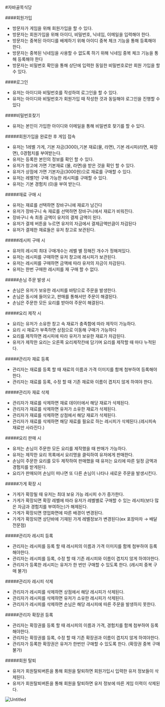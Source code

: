 #자바골목식당

####회원가입
- 방문자가 게임을 위해 회원가입을 할 수 있다.
- 방문자는 회원가입을 위해 아이디, 비밀번호, 닉네임, 이메일을 입력해야 한다.
- 방문자는 중복된 아이디를 배제하기 위해 아이디 중복 체크 기능을 통해 등록해야 한다.
- 방문자는 중복된 닉네임을 사용할 수 없도록 하기 위해 닉네임 중복 체크 기능을 통해 등록해야 한다
- 방문자는 비밀번호 확인을 통해 상단에 입력한 동일한 비밀번호로만 회원 가입을 할 수 있다.


####로그인
- 유저는 아이디와 비밀번호를 작성하여 로그인을 할 수 있다.
- 유저는 아이디와 비밀번호가 회원가입 때 작성한 것과 동일해야 로그인을 진행할 수 있다


####비밀번호찾기
- 유저는 본인이 가입한 아이디와 이메일을 통해 비밀번호 찾기를 할 수 있다.


#####회원가입을 완료한 후 게임 접속
- 유저는 1레벨 가게, 기본 자금(3000),기본 재료(물, 라면), 기본 레시피(라면, 짜장면), 0경험치를 부여받는다.
- 유저는 등록한 본인의 정보를 확인 할 수 있다.
- 유저가 창고에 가면 기본재료 (물, 라면)을 받은 것을 확인 할 수 있다.
- 유저가 상점에 가면 기본자금(3000원)으로 재료를 구매할 수 있다.
- 유저는 레벨1만 구매 가능한 레시피를 구매할 수 있다.
- 유저는 기본 경험치 (0)을 부여 받는다.

#####재료 구매 시
- 유저는 재료를 선택하면 장바구니에 재료가 남긴다
- 유저가 장바구니 속 재료를 선택하면 장바구니에서 재료가 비워진다.
- 장바구니 속 최종 금액이 유저의 결제 금액이 된다.
- 유저가 결제 버튼을 누르면 유저의 자금에서 결제금액만큼이 차감된다
- 유저가 결제한 재료들은 유저 창고로 보관된다.

#####레시피 구매 시
- 유저의 레시피 최대 구매개수는 레벨 별 정해진 개수가 정해져있다.
- 유저는 레시피를 구매하면 유저 창고에 레시피가 보관된다.
- 유저는 레시피를 구매하면 금액에 따라 유저의 자금이 차감된다.
- 유저는 한번 구매한 레시피를 재 구매 할 수 없다.

#####손님 주문 발생 시
- 손님은 유저가 보유한 레시피를 바탕으로 주문을 발생한다.
- 손님은 동시에 들어오고, 판매를 통해서만 주문이 해결된다.
- 손님은 주문한 모든 요리를 받아야 주문이 해결된다.

#####요리 제작 시
- 요리는 유저가 소유한 창고 속 재료가 충족함에 따라 제작이 가능하다.
- 요리 시 재료가 부족하면 상점으로 이동해 구매가 가능하다
- 요리를 제작하면 레시피에 따라 유저가 보유한 재료가 차감된다.
- 유저가 제작한 요리는 오른쪽 요리제작칸에 담기며 요리를 제작할 때 마다 누적된다.

#####관리자 재료 등록
- 관리자는 재료를 등록 할 때 재료의 이름과 가격 이미지를 함께 첨부하여 등록해야한다.
- 관리자는 재료를 등록, 수정 할 때 기존 재료와 이름이 겹치지 않게 하여야 한다.

#####관리자 재료 삭제
- 관리자가 재료를 삭제하면 재료 데이터에서 해당 재료가 삭제된다.
- 관리자가 재료를 삭제하면 유저가 소유한 재료가 삭제된다.
- 관리자가 재료를 삭제하면 상점에서 해당 재료가 삭제된다.
- 관리자가 재료를 삭제하면 해당 재료를 필요로 하는 레시피가 삭제된다.(레시피속 재료만 사라진다.)

#####요리 판매 시
- 유저는 손님이 주문한 모든 요리를 제작했을 때 판매가 가능하다.
- 유저는 제작한 요리 목록에서 요리명을 클릭하여 유저에게 판매한다.
- 손님이 주문한 요리를 모두 제작하여 판매했을 때 유저는 요리에 따른 일정 금액과 경험치를 받게된다.
- 요리가 판매되어 손님이 떠나면 또 다른 손님이 나타나 새로운 주문을 발생시킨다.

#####가게 확장 시
- 가게가 확장될 때 유저는 최대 보유 가능 레시피 수가 증가한다.
- 가게가 확장되면 확장 레벨에 따라 유저가 레벨별로 구매할 수 있는 레시피(보다 많은 자금과 경험치를 부여하는)가 해제된다.
- 가게가 확장되면 영업화면에 따른 배경이 변경된다.
- 가게가 확장되면 상단바에 기재된 가게 레벨정보가 변경된다(ex 포장마차 → 배달전문점)

#####관리자 레시피 등록
- 관리자는 레시피를 등록 할 때 레시피의 이름과 가격 이미지를 함께 첨부하여 등록해야한다.
- 관리자는 레시피를 등록, 수정 할 때 기존 레시피와 이름이 겹치지 않게 하여야한다.
- 관리자가 등록한 레시피는 유저가 한 번만 구매할 수 있도록 한다. (레시피 중복 구매 불가)

#####관리자 레시피 삭제
- 관리자가 레시피를 삭제하면 상점에서 해당 레시피가 삭제된다.
- 관리자가 레시피를 삭제하면 유저가 소유한 레시피가 삭제된다.
- 관리자가 레시피를 삭제하면 손님은 해당 레시피에 따른 주문을 발생하지 못한다.

#####관리자 확장권 등록
- 관리자는 확장권를 등록 할 때 레시피의 이름과 가격, 경험치를 함께 첨부하여 등록해야한다.
- 관리자는 확장권를 등록, 수정 할 때 기존 확장권과 이름이 겹치지 않게 하여야한다.
- 관리자가 등록한 확장권은 유저가 한번만 구매할 수 있도록 한다. (확장권 중복 구매 불가)

#####회원 탈퇴
- 유저가 회원탈퇴버튼을 통해 회원을 탈퇴하면 회원가입시 입력한 유저 정보들이 삭제된다.
- 유저가 회원탈퇴버튼을 통해 회원을 탈퇴하면 유저 정보에 따른 게임 이력이 삭제된다.


![Untitled](https://user-images.githubusercontent.com/122511847/222627039-c32ed474-ae9a-46f7-b012-a00c118dfec0.png)
























